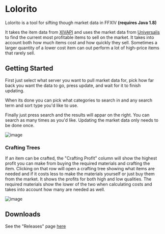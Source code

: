 # Lolorito
Lolorito is a tool for sifting though market data in FFXIV **(requires Java 1.8)**

It takes the item data from [XIVAPI](https://github.com/xivapi/ffxiv-datamining) and uses the market data from [Universalis](https://universalis.app/) to find the current most profitable items to sell on the market. It takes into account both how much items cost and how quickly they sell. Sometimes a larger quantity of a lower cost item can out perform a lot of high-price items that rarely sell.

## Getting Started
First just select what server you want to pull market data for, pick how far back you want the data to go, press update, and wait for it to finish updating.

When its done you can pick what categories to search in and any search term and sort type you'd like to use.

Finally just press search and the results will appar on the right. You can search as many times as you'd like. Updating the market data only needs to be done once.

![image](https://user-images.githubusercontent.com/6527156/176675601-d491fe75-e5ff-4bda-9d2e-511213563e51.png)

### Crafting Trees
If an item can be crafted, the "Crafting Profit" column will show the highest profit you can make from buying the required materials and crafting the item. Clicking on that row will open a crafting tree showing what items are needed and if it costs less to make the materials yourself or just buy them from the market. It shows the profits for both high and low qualities. The required materials show the lower of the two when calculating costs and takes into account how many are needed as well.

![image](https://user-images.githubusercontent.com/6527156/176676701-d18c4621-2ffd-4c6b-8ed3-8c7127588edf.png)

## Downloads
See the "Releases" page [here](https://github.com/DeltaBreaker/Lolorito/releases)
